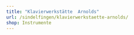 ```yaml
---
title: "Klavierwerkstätte  Arnolds"
url: /sindelfingen/klavierwerkstaette-arnolds/
shop: Instrumente
---
```

